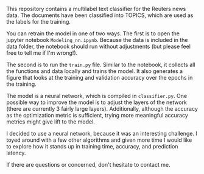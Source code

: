 This repository contains a multilabel text classifier for the Reuters news data. The documents have been classified into TOPICS, which are used as the labels for the training. 

You can retrain the model in one of two ways. The first is to open the jupyter notebook `Modeling_nn.ipynb`. Because the data is included in the data folder, the notebook should run without adjustments (but please feel free to tell me if I'm wrong!).

The second is to run the `train.py` file. Similar to the notebook, it collects all the functions and data locally and trains the model. It also generates a figure that looks at the training and validation accuracy over the epochs in the training.

The model is a neural network, which is compiled in `classifier.py`. One possible way to improve the model is to adjust the layers of the network (there are currently 3 fairly large layers). Additionally, although the accuracy as the optimization metric is sufficient, trying more meaningful accuracy metrics might give lift to the model. 

I decided to use a neural network, because it was an interesting challenge. I toyed around with a few other algorithms and given more time I would like to explore how it stands up in training time, accuracy, and prediction latency. 

If there are questions or concerned, don't hesitate to contact me. 
